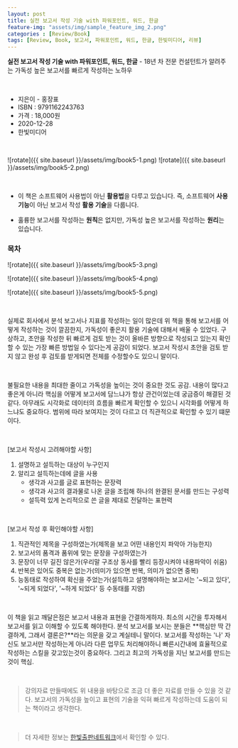 ```yaml
---
layout: post
title: 실전 보고서 작성 기술 with 파워포인트, 워드, 한글
feature-img: "assets/img/sample_feature_img_2.png"
categories : [Review/Book]
tags: [Review, Book, 보고서, 파워포인트, 워드, 한글, 한빛미디어, 리뷰]
---
```


**실전 보고서 작성 기술 with 파워포인트, 워드, 한글** - 18년 차 전문 컨설턴트가 알려주는 가독성 높은 보고서를 빠르게 작성하는 노하우

<br>

* 지은이 - 홍장표
* ISBN : 9791162243763
* 가격 : 18,000원
* 2020-12-28
* 한빛미디어

<br>

![rotate]({{ site.baseurl }}/assets/img/book5-1.png)
![rotate]({{ site.baseurl }}/assets/img/book5-2.png)

<br>

- 이 책은 소프트웨어 사용법이 아닌 **활용법**을 다루고 있습니다. 즉, 소프트웨어 **사용 기능**이 아닌 보고서 작성 **활용 기술**을 다룹니다.

- 훌륭한 보고서를 작성하는 **원칙**은 없지만, 가독성 높은 보고서를 작성하는 **원리**는 있습니다.


### 목차

![rotate]({{ site.baseurl }}/assets/img/book5-3.png)

![rotate]({{ site.baseurl }}/assets/img/book5-4.png)

![rotate]({{ site.baseurl }}/assets/img/book5-5.png)

<br>

실제로 회사에서 분석 보고서나 지표를 작성하는 일이 많은데 위 책을 통해 보고서를 어떻게 작성하는 것이 깔끔한지, 가독성이 좋은지 활용 기술에 대해서 배울 수 있었다. 구상하고, 초안을 작성한 뒤 빠르게 검토 받는 것이 올바른 방향으로 작성되고 있는지 확인할 수 있는 가장 빠른 방법일 수 있다는게 공감이 되었다. 보고서 작성시 초안을 검토 받지 않고 완성 후 검토를 받게되면 전체를 수정할수도 있으니 말이다.

<br>

불필요한 내용을 최대한 줄이고 가독성을 높이는 것이 중요한 것도 공감. 내용이 많다고 좋은게 아니라 핵심을 어떻게 보고서에 담느냐가 항상 관건이었는데 궁금증이 해결된 것 같다. 아무래도 시각화로 데이터의 흐름을 빠르게 확인할 수 있으니 시각화를 어떻게 하느냐도 중요하다. 범위에 따라 보여지는 것이 다르고 더 직관적으로 확인할 수 있기 떄문이다. 

<br>

[보고서 작성시 고려해야할 사항]
1. 설명하고 설득하는 대상이 누구인지
2. 알리고 설득하는데에 글을 사용
    - 생각과 사고를 글로 표현하는 문장력
    - 생각과 사고의 결과물로 나온 글을 조립해 하나의 완결된 문서를 만드는 구성력
    - 설득력 있게 논리적으로 쓴 글을 제대로 전달하는 표현력

<br>

[보고서 작성 후 확인해야할 사항]
1. 직관적인 제목을 구성하였는가(제목을 보고 어떤 내용인지 파악아 가능한지) 
2. 보고서의 품격과 품위에 맞는 문장을 구성하였는가
3. 문장이 너무 길진 않은가(우리말 구조상 동사를 빨리 등장시켜야 내용파악이 쉬움)
4. 반복은 있어도 중복은 없는가(의미가 있으면 반복, 의미가 없으면 중복) 
5. 능동태로 작성하여 확신을 주었는가(설득하고 설명해야하는 보고서는 '~되고 있다', '~되게 되었다', '~하게 되었다' 등 수동태를 지양)

<br>

이 책을 읽고 깨달은점은 보고서 내용과 표현을 간결하게하자. 최소의 시간을 투자해서 보고서를 읽고 이해할 수 있도록 해야한다. 분석 보고서를 보시는 분들은 **핵심만 딱 간결하게, 그래서 결론은?**라는 의문을 갖고 계실테니 말이다. 보고서를 작성하는 '나' 자신도 보고서만 작성하는게 아니라 다른 업무도 처리해야하니 빠른시간내에 효율적으로 작성하는 스킬을 갖고있는것이 중요하다. 그리고 최고의 가독성을 지닌 보고서를 만드는 것이 핵심.

<br>

> 강의자료 만들때에도 위 내용을 바탕으로 조금 더 좋은 자료를 만들 수 있을 것 같다. 보고서의 가독성을 높이고 표현의 기술을 익혀 빠르게 작성하는데 도움이 되는 책이라고 생각한다.

<br>

> 더 자세한 정보는 [한빛출판네트워크](https://www.hanbit.co.kr/store/books/look.php?p_code=B2034703102)에서 확인할 수 있다.
